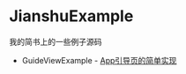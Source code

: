 # JianshuExample
我的简书上的一些例子源码

* GuideViewExample - [App引导页的简单实现](http://www.jianshu.com/p/024dd2d6e6e6)
